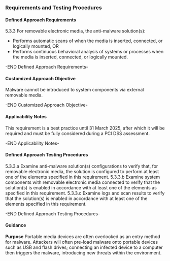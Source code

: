 ### Requirements and Testing Procedures

#### Defined Approach Requirements
5.3.3 For removable electronic media, the anti-malware solution(s):
- Performs automatic scans of when the media is inserted, connected, or logically mounted,
OR
- Performs continuous behavioral analysis of systems or processes when the media is inserted, connected, or logically mounted.

-END Defined Approach Requirements- 
#### Customized Approach Objective
Malware cannot be introduced to system components via external removable media.

-END Customized Approach Objective- 
#### Applicability Notes
This requirement is a best practice until 31 March 2025, after which it will be required and must be fully considered during a PCI DSS assessment.

-END Applicability Notes- 
#### Defined Approach Testing Procedures
5.3.3.a Examine anti-malware solution(s) configurations to verify that, for removable electronic media, the solution is configured to perform at least one of the elements specified in this requirement.
5.3.3.b Examine system components with removable electronic media connected to verify that the solution(s) is enabled in accordance with at least one of the elements as specified in this requirement.
5.3.3.c Examine logs and scan results to verify that the solution(s) is enabled in accordance with at least one of the elements specified in this requirement.

-END Defined Approach Testing Procedures- 
#### Guidance
**Purpose**
Portable media devices are often overlooked as an entry method for malware. Attackers will often pre-load malware onto portable devices such as USB and flash drives; connecting an infected device to a computer then triggers the malware, introducing new threats within the environment.